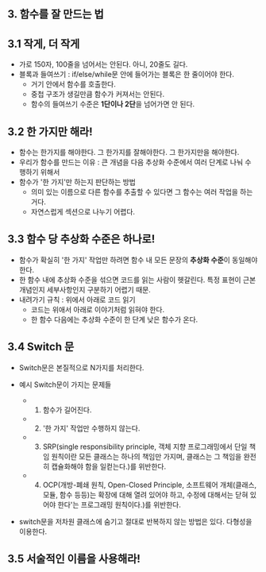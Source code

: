 ## 3. 함수를 잘 만드는 법



## 3.1 작게, 더 작게
- 가로 150자, 100줄을 넘어서는 안된다. 아니, 20줄도 길다.
- 블록과 들여쓰기 : if/else/while문 안에 들어가는 블록은 한 줄이어야 한다.
    - 거기 안에서 함수를 호출한다.
    - 중첩 구조가 생길만큼 함수가 커져서는 안된다.
    - 함수의 들여쓰기 수준은 **1단이나 2단**을 넘어가면 안 된다.
    
    
## 3.2 한 가지만 해라!
- 함수는 한가지를 해야한다. 그 한가지를 잘해야한다. 그 한가지만을 해야한다.
- 우리가 함수를 만드는 이유 : 큰 개념을 다음 추상화 수준에서 여러 단계로 나눠 수행하기 위해서
- 함수가 '한 가지'만 하는지 판단하는 방법
    - 의미 있는 이름으로 다른 함수를 추출할 수 있다면 그 함수는 여러 작업을 하는거다.
    - 자연스럽게 섹션으로 나누기 어렵다.

## 3.3 함수 당 추상화 수준은 하나로!
- 함수가 확실히 '한 가지' 작업만 하려면 함수 내 모든 문장의 **추상화 수준**이 동일해야 한다.
- 한 함수 내에 추상화 수준을 섞으면 코드를 읽는 사람이 헷갈린다. 특정 표현이 근본 개념인지 세부사항인지 구분하기 어렵기 때문.
- 내려가기 규칙 : 위에서 아래로 코드 읽기
    - 코드는 위애서 아래로 이야기처럼 읽혀야 한다.
    - 한 함수 다음에는 추상화 수준이 한 단계 낮은 함수가 온다.
    
## 3.4 Switch 문 
- Switch문은 본질적으로 N가지를 처리한다.
- 예시 Switch문이 가지는 문제들
    - 1) 함수가 길어진다.
    - 2) '한 가지' 작업만 수행하지 않는다. 
    - 3) SRP(single responsibility principle, 객체 지향 프로그래밍에서 단일 책임 원칙이란 모든 클래스는 하나의 책임만 가지며, 클래스는 그 책임을 완전히 캡슐화해야 함을 일컫는다.)를 위반한다.
    - 4) OCP(개방-폐쇄 원칙, Open-Closed Principle, 소프트웨어 개체(클래스, 모듈, 함수 등등)는 확장에 대해 열려 있어야 하고, 수정에 대해서는 닫혀 있어야 한다'는 프로그래밍 원칙이다.)를 위반한다. 
    
- switch문을 저차원 클래스에 숨기고 절대로 반복하지 않는 방법은 있다. 다형성을 이용한다.

## 3.5 서술적인 이름을 사용해라!

